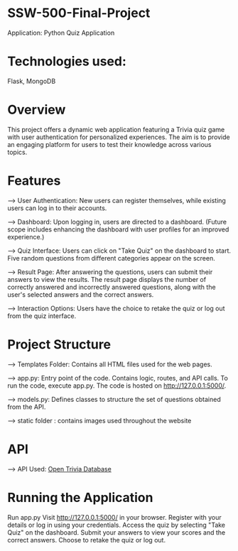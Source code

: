# SSW-500-Final-Project
Application: Python Quiz Application 

# Technologies used: 
Flask, MongoDB

# Overview
This project offers a dynamic web application featuring a Trivia quiz game with user authentication for personalized experiences. The aim is to provide an engaging platform for users to test their knowledge across various topics.

# Features
--> User Authentication: New users can register themselves, while existing users can log in to their accounts.

--> Dashboard: Upon logging in, users are directed to a dashboard. (Future scope includes enhancing the dashboard with user profiles for an improved experience.)

--> Quiz Interface: Users can click on "Take Quiz" on the dashboard to start. Five random questions from different categories appear on the screen.

--> Result Page: After answering the questions, users can submit their answers to view the results. The result page displays the number of correctly answered and incorrectly answered questions, along with the user's selected answers and the correct answers.

--> Interaction Options: Users have the choice to retake the quiz or log out from the quiz interface.

# Project Structure
--> Templates Folder: Contains all HTML files used for the web pages.

--> app.py: Entry point of the code. Contains logic, routes, and API calls. To run the code, execute app.py. The code is hosted on http://127.0.0.1:5000/.

--> models.py: Defines classes to structure the set of questions obtained from the API.

--> static folder : contains images used throughout the website

# API 
--> API Used: [Open Trivia Database](https://opentdb.com/api.php)

# Running the Application
Run app.py
Visit http://127.0.0.1:5000/ in your browser.
Register with your details or log in using your credentials.
Access the quiz by selecting "Take Quiz" on the dashboard.
Submit your answers to view your scores and the correct answers.
Choose to retake the quiz or log out.
